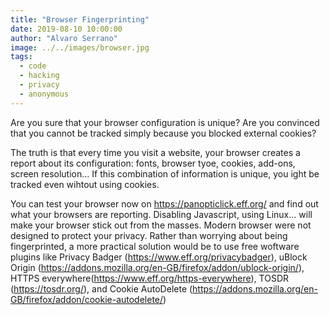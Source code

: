```yaml
---
title: "Browser Fingerprinting"
date: 2019-08-10 10:00:00
author: "Alvaro Serrano"
image: ../../images/browser.jpg
tags:
  - code
  - hacking
  - privacy
  - anonymous
---
```


Are you sure that your browser configuration is unique? Are you convinced that you cannot be tracked simply because you blocked external cookies?


The truth is that every time you visit a website, your browser creates a report about its configuration: fonts, browser tyoe, cookies, add-ons, screen resolution... If this combination of information is unique, you ight be tracked even wihtout using cookies.


You can test your browser now on https://panopticlick.eff.org/ and find out what your browsers are reporting. Disabling Javascript, using Linux... will make your browser stick out from the masses. Modern browser were not designed to protect your privacy. Rather than worrying about being fingerprinted, a more practical solution would be to use free woftware plugins like Privacy Badger (https://www.eff.org/privacybadger), uBlock Origin (https://addons.mozilla.org/en-GB/firefox/addon/ublock-origin/), HTTPS everywhere(https://www.eff.org/https-everywhere), TOSDR (https://tosdr.org/), and Cookie AutoDelete (https://addons.mozilla.org/en-GB/firefox/addon/cookie-autodelete/)
